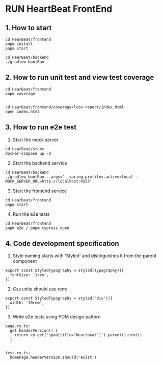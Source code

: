 # RUN HeartBeat FrontEnd

## 1. How to start

```
cd HearBeat/frontend
pnpm install
pnpm start

cd HearBeat/backend
./gradlew bootRun

```

## 2. How to run unit test and view test coverage

```
cd HearBeat/frontend
pnpm coverage


cd HearBeat/frontend/coverage/lcov-report/index.html
open index.html
```

## 3. How to run e2e test

1. Start the mock server

```
cd HearBeat/stubs
docker-compose up -d
```

2. Start the backend service

```
cd HearBeat/backend
./gradlew bootRun --args='--spring.profiles.active=local --MOCK_SERVER_URL=http://localhost:4323'
```

3. Start the frontend service

```
cd HearBeat/frontend
pnpm start
```

4. Run the e2e tests

```
cd HearBeat/frontend
pnpm e2e / pnpm cypress open
```

## 4. Code development specification

1. Style naming starts with 'Styled' and distinguishes it from the parent component

```
export const StyledTypography = styled(Typography)({
  fontSize: '1rem',
})
```

2. Css units should use rem:

```
export const StyledTypography = styled('div')({
  width: '10rem',
})
```

3. Write e2e tests using POM design pattern

```
page.cy.ts:
  get headerVersion() {
    return cy.get('span[title="Heartbeat"]').parent().next()
  }


test.cy.ts:
  homePage.headerVersion.should('exist')


```
